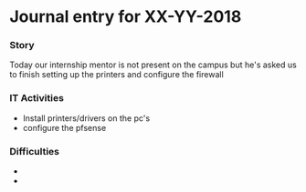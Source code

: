 # Journal entry for XX-YY-2018

### Story

Today our internship mentor is not present on the campus but he's asked us to finish setting up the printers and configure the firewall

### IT Activities

- Install printers/drivers on the pc's
- configure the pfsense

### Difficulties

- 
- 
